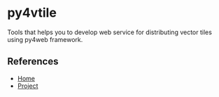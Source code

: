 # py4vtile

Tools that helps you to develop web service for distributing vector tiles using py4web framework.

## References

* [Home](https://github.com/manuelep/py4vtile/issues)
* [Project](https://github.com/manuelep/py4vtile)
